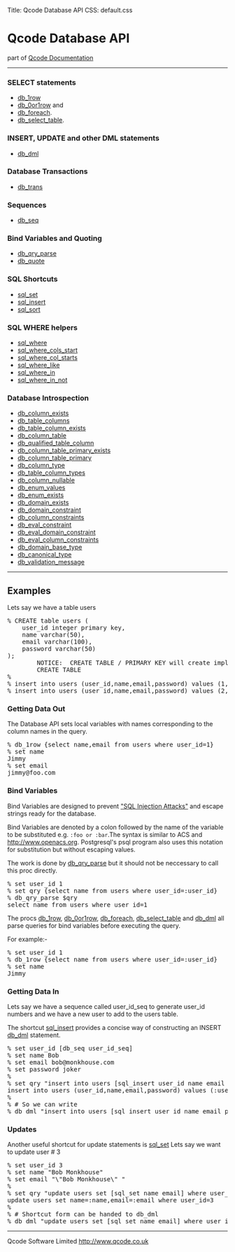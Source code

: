 Title: Qcode Database API
CSS: default.css

Qcode Database API
======================

part of [Qcode Documentation](index.md)

* * *

### SELECT statements
* [db_1row]
* [db_0or1row] and
* [db_foreach].
* [db_select_table].

### INSERT, UPDATE and other DML statements
* [db_dml]

### Database Transactions
* [db_trans]

### Sequences
* [db_seq]

### Bind Variables and Quoting
* [db_qry_parse]
* [db_quote]

### SQL Shortcuts

* [sql_set]
* [sql_insert]
* [sql_sort]

### SQL WHERE helpers

* [sql_where]
* [sql_where_cols_start]
* [sql_where_col_starts]
* [sql_where_like]
* [sql_where_in]
* [sql_where_in_not]

### Database Introspection

* [db_column_exists]
* [db_table_columns]
* [db_table_column_exists]
* [db_column_table]
* [db_qualified_table_column]
* [db_column_table_primary_exists]
* [db_column_table_primary]
* [db_column_type]
* [db_table_column_types]
* [db_column_nullable]
* [db_enum_values]
* [db_enum_exists]
* [db_domain_exists]
* [db_domain_constraint]
* [db_column_constraints]
* [db_eval_constraint]
* [db_eval_domain_constraint]
* [db_eval_column_constraints]
* [db_domain_base_type]
* [db_canonical_type]
* [db_validation_message]

---

Examples
--------------------------
Lets say we have a table users
<pre class="tcl example">
% CREATE table users (
    user_id integer primary key,
    name varchar(50),
    email varchar(100),
    password varchar(50)
);
        NOTICE:  CREATE TABLE / PRIMARY KEY will create implicit index "users_pkey" for table "users"
        CREATE TABLE
% 
% insert into users (user_id,name,email,password) values (1,'Jimmy','jimmy@tarbuck.com','buz99');
% insert into users (user_id,name,email,password) values (2,'Des','des@oconner.com','conner23');
</pre>

### Getting Data Out
The Database API sets local variables with names corresponding to the column names in the query.

<pre class="tcl example">
% db_1row {select name,email from users where user_id=1}
% set name
Jimmy
% set email
jimmy@foo.com
</pre>

### Bind Variables
Bind Variables are designed to prevent ["SQL Injection Attacks"](sqlinjection.md) and escape strings ready for the database.

Bind Variables are denoted by a colon followed by the name of the variable to be substituted e.g. `:foo or :bar`.The syntax is similar to ACS and http://www.openacs.org. Postgresql's psql program also uses this notation for substitution but without escaping values.

The work is done by [db_qry_parse] but it should not be neccessary to call this proc directly.

<pre class="tcl example">
% set user_id 1
% set qry {select name from users where user_id=:user_id}
% db_qry_parse $qry
select name from users where user_id=1
</pre>

The procs [db_1row], [db_0or1row], [db_foreach],  [db_select_table] and [db_dml] all parse queries for bind variables before executing the query.

For example:-
<pre class="tcl example">
% set user_id 1
% db_1row {select name from users where user_id=:user_id}
% set name
Jimmy
</pre>

### Getting Data In
Lets say we have a sequence called user_id_seq to generate user_id numbers and we have a new user to add to the users table.

The shortcut [sql_insert] provides a concise way of constructing an INSERT [db_dml] statement.

<pre class="tcl example">
% set user_id [db_seq user_id_seq]
% set name Bob
% set email bob@monkhouse.com
% set password joker
%
% set qry "insert into users [sql_insert user_id name email password]"
insert into users (user_id,name,email,password) values (:user_id,:name,:email,:password)
%
% # So we can write
% db_dml "insert into users [sql_insert user_id name email password]"
</pre>

### Updates

Another useful shortcut for update statements is [sql_set]
Lets say we want to update user # 3  
<pre class="tcl example">
% set user_id 3
% set name "Bob Monkhouse"
% set email "\"Bob Monkhouse\" <bob@monkhouse.com>"
%
% set qry "update users set [sql_set name email] where user_id=:user_id"
update users set name=:name,email=:email where user_id=3
% 
% # Shortcut form can be handed to db_dml
% db_dml "update users set [sql_set name email] where user_id=:user_id"
</pre>

***

Qcode Software Limited <http://www.qcode.co.uk>

[db_1row]: procs/db_1row.md
[db_0or1row]: procs/db_0or1row.md 
[db_foreach]: procs/db_foreach.md
[db_select_table]: procs/db_select_table.md
[db_dml]: procs/db_dml.md
[db_trans]: procs/db_trans.md 
[db_seq]: procs/db_seq.md 
[db_qry_parse]: procs/db_qry_parse.md 
[db_quote]: procs/db_quote.md 
[sql_set]: procs/sql_set.md 
[sql_insert]: procs/sql_insert.md 
[sql_sort]: procs/sql_sort.md 
[sql_where]: procs/sql_where.md 
[sql_where_cols_start]: procs/sql_where_cols_start.md 
[sql_where_col_starts]: procs/sql_where_col_starts.md 
[sql_where_like]: procs/sql_where_like.md 
[sql_where_in]: procs/sql_where_in.md 
[sql_where_in_not]: procs/sql_where_in_not.md 
[db_column_exists]: procs/db_column_exists.md
[db_table_columns]: procs/db_table_columns.md
[db_table_column_exists]: procs/db_table_column_exists.md
[db_column_table]: procs/db_column_table.md
[db_qualified_table_column]: procs/db_qualified_table_column.md
[db_column_table_primary_exists]: procs/db_column_table_primary_exists.md
[db_column_table_primary]: procs/db_column_table_primary.md
[db_column_type]: procs/db_column_type.md
[db_table_column_types]: procs/db_table_column_types.md
[db_column_nullable]: procs/db_column_nullable.md
[db_enum_values]: procs/db_enum_values.md
[db_enum_exists]: procs/db_enum_exists.md
[db_domain_exists]: procs/db_domain_exists.md
[db_domain_constraint]: procs/db_domain_constraint.md
[db_column_constraints]: procs/db_column_constraints.md
[db_eval_constraint]: procs/db_eval_constraint.md
[db_eval_domain_constraint]: procs/db_eval_domain_constraint.md
[db_eval_column_constraints]: procs/db_eval_column_constraints.md
[db_domain_base_type]: procs/db_domain_base_type.md
[db_canonical_type]: procs/db_canonical_type.md
[db_validation_message]: procs/db_validation_message.md
